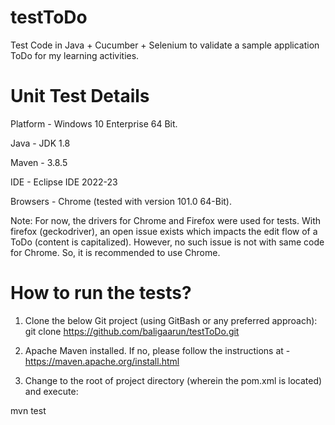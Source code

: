 # testToDo
Test Code in Java + Cucumber + Selenium to validate a sample application ToDo for my learning activities.


# Unit Test Details
Platform - Windows 10 Enterprise 64 Bit.

Java - JDK 1.8

Maven - 3.8.5

IDE - Eclipse IDE 2022-23

Browsers - Chrome (tested with version 101.0 64-Bit).

Note: For now, the drivers for Chrome and Firefox were used for tests. With firefox (geckodriver), an open issue exists which impacts the edit flow of a ToDo (content is capitalized). However, no such issue is not with same code for Chrome. So, it is recommended to use Chrome.

# How to run the tests?
1. Clone the below Git project (using GitBash or any preferred approach):
git clone https://github.com/baligaarun/testToDo.git

2. Apache Maven installed. If no, please follow the instructions at - https://maven.apache.org/install.html

3. Change to the root of project directory (wherein the pom.xml is located) and execute: 

mvn test
